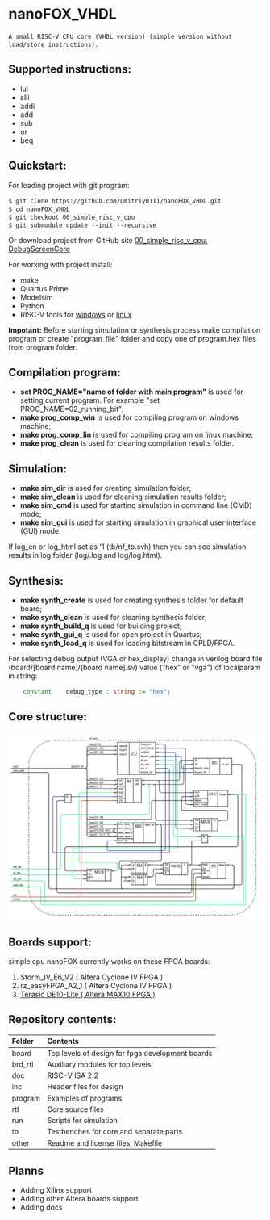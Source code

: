 # **nanoFOX_VHDL**
    A small RISC-V CPU core (VHDL version) (simple version without load/store instructions).
## Supported instructions:
*   lui
*   slli
*   addi
*   add
*   sub
*   or
*   beq

## Quickstart:
For loading project with git program:

    $ git clone https://github.com/Dmitriy0111/nanoFOX_VHDL.git 
    $ cd nanoFOX_VHDL 
    $ git checkout 00_simple_risc_v_cpu 
    $ git submodule update --init --recursive 

Or download project from GitHub site <a href="https://github.com/Dmitriy0111/nanoFOX_VHDL">00_simple_risc_v_cpu</a>, <a href="https://github.com/Dmitriy0111/DebugScreenCore">DebugScreenCore</a>

For working with project install:
*   make
*   Quartus Prime
*   Modelsim
*   Python
*   RISC-V tools for <a href="https://">windows</a> or <a href="https://">linux</a>

**Impotant:** Before starting simulation or synthesis process make compilation program or create "program_file" folder and copy one of program.hex files from program folder.

## Compilation program:
*   **set PROG_NAME="name of folder with main program"** is used for setting current program. For example "set PROG_NAME=02_running_bit";
*   **make prog_comp_win** is used for compiling program on windows machine;
*   **make prog_comp_lin** is used for compiling program on linux machine;
*   **make prog_clean** is used for cleaning compilation results folder.

## Simulation:
*   **make sim_dir** is used for creating simulation folder;
*   **make sim_clean** is used for cleaning simulation results folder;
*   **make sim_cmd** is used for starting simulation in command line (CMD) mode;
*   **make sim_gui** is used for starting simulation in graphical user interface (GUI) mode.

If log_en or log_html set as '1 (tb/nf_tb.svh) then you can see simulation results in log folder (log/.log and log/log.html).

## Synthesis:
*   **make synth_create** is used for creating synthesis folder for default board;
*   **make synth_clean** is used for cleaning synthesis folder;
*   **make synth_build_q** is used for building project;
*   **make synth_gui_q** is used for open project in Quartus;
*   **make synth_load_q** is used for loading bitstream in CPLD/FPGA.

For selecting debug output (VGA or hex_display) change in verilog board file (board/[board name]/[board name].sv) value ("hex" or "vga") of localparam in string:
```VHDL
    constant    debug_type : string := "hex";
```

## Core structure:
![cpu_system](doc/cpu_system.jpg)

## Boards support:
simple cpu nanoFOX currently works on these FPGA boards:
<ol>
<li>Storm_IV_E6_V2 ( Altera Cyclone IV FPGA )</li>
<li>rz_easyFPGA_A2_1 ( Altera Cyclone IV FPGA )</li>
<li><a href="https://www.terasic.com.tw/cgi-bin/page/archive.pl?Language=English&CategoryNo=234&No=1021">Terasic DE10-Lite ( Altera MAX10 FPGA )</a></li>
</ol>

## Repository contents:
| Folder        | Contents                                          |
| :------------ | :------------------------------------------------ |
| board         | Top levels of design for fpga development boards  |
| brd_rtl       | Auxiliary modules for top levels                  |
| doc           | RISC-V ISA 2.2                                    |
| inc           | Header files for design                           |
| program       | Examples of programs                              |
| rtl           | Core source files                                 |
| run           | Scripts for simulation                            |
| tb            | Testbenches for core and separate parts           |
| other         | Readme and license files, Makefile                |

## Planns
*   Adding Xilinx support
*   Adding other Altera boards support
*   Adding docs
